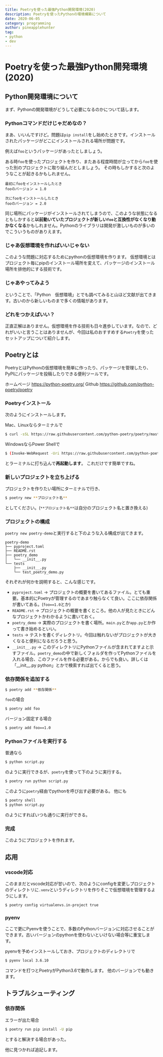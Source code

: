 ```yaml
---
title: Poetryを使った最強Python開発環境(2020)
description: Poetryを使ったPythonの環境構築について
date: 2020-06-05
category: programming
author: pineapplehunter
tag:
- python
- dev
---
```

# Poetryを使った最強Python開発環境(2020)

## Python開発環境について

まず、Pythonの開発環境がどうして必要になるのかについて話します。

### Pythonコマンドだけじゃだめなの？

まあ、いいんですけど。問題は`pip install`をし始めたときです。インストールされたパッケージがどこにインストールされる場所が問題です。

例えば`foo`というパッケージがあったとしましょう。

ある時`foo`を使ったプロジェクトを作り、またある程度時間が立ってから`foo`を使った別のプロジェクトに取り組んだとしましょう。
その時もしかすると次のようなことが起きるかもしれません。

```
最初にfooをインストールしたとき
fooのバージョン = 1.0

次にfooをインストールしたとき
fooのバージョン = 2.0
```

同じ場所にパッケージがインストールされてしまうので、このような状態になるともしかすると**以前動いていたプロジェクトが新しい`foo`と互換性がなくなり動かなくなる**かもしれません。Pythonのライブラリは開発が激しいものが多いのでこういうものがありえます。

### じゃあ仮想環境を作ればいいじゃない
このような問題に対応するためにpythonの仮想環境を作ります。
仮想環境とはプロジェクト毎にpipのインストール場所を変えて、パッケージのインストール場所を排他的にする技術です。

### じゃあやってみよう
ということで、「Python　仮想環境」とでも調べてみると山ほど文献が出てきます。古いのから新しいものまで多くの情報があります。

### どれをつかえばいい？
正直正解はありません。仮想環境を作る技術も日々進歩しています。なので、どれがいいと言うことはありませんが、今回は私のおすすめする`Poetry`を使ったセットアップについて紹介します。

## Poetryとは
PoetryとはPythonの仮想環境を簡単に作ったり、パッケージを管理したり、PyPIにパッケージを投稿したりできる便利ツールです。

ホームページ
https://python-poetry.org/
Github
https://github.com/python-poetry/poetry

### Poetryインストール
次のようにインストールします。

Mac、Linuxならターミナルで
```bash
$ curl -sSL https://raw.githubusercontent.com/python-poetry/poetry/master/get-poetry.py | python
```

WindowsならPower Shellで
```bash
$ (Invoke-WebRequest -Uri https://raw.githubusercontent.com/python-poetry/poetry/master/get-poetry.py -UseBasicParsing).Content | python
```

とラーミナルに打ち込んで**再起動します**。
これだけです簡単ですね。

### 新しいプロジェクトを立ち上げる
プロジェクトを作りたい場所にターミナルで行き、
```bash
$ poetry new **プロジェクト名**
```
としてください。(`**プロジェクト名**`は自分のプロジェクト名と置き換える)

### プロジェクトの構成
`poetry new poetry-demo`と実行すると下のような入る構成が出てきます。
```
poetry-demo
├── pyproject.toml
├── README.rst
├── poetry_demo
│   └── __init__.py
└── tests
    ├── __init__.py
    └── test_poetry_demo.py
```
それぞれが何かを説明すると、こんな感じです。

* `pyproject.toml` -> プロジェクトの概要を書いてあるファイル。とても重要。基本的にPoetryが管理するのであまり触らなくて良い。ここに依存関係が書いてある。(`foo==1.0`とか)
* `README.rst` -> プロジェクトの概要を書くところ。他の人が見たときにどんなプロジェクトかわかるように書いておく。
* `poetry_demo` -> 実際のプロジェクトを書く場所。`main.py`とか`app.py`とか作って書き始めるといい。
* `tests` -> テストを書くディレクトリ。今回は触れないがプロジェクトが大きくなると便利になるだろうと思う。
* `__init__.py` -> このディレクトリにPythonファイルが含まれてますよと示すファイル。`poetry_demo`の中で新しくフォルダを作ってPythonファイルを入れる場合、このファイルを作る必要がある。からでも良い。詳しくは「\_\_init\_\_.py python」とかで検索すれば出てくると思う。

### 依存関係を追加する
```bash
$ poetry add **依存関係**
```
`foo`の場合
```bash
$ poetry add foo
```
バージョン固定する場合
```bash
$ poetry add foo==1.0
```

### Pythonファイルを実行する
普通なら
```bash
$ python script.py
```
のように実行できるが、`poetry`を使って下のように実行する。
```bash
$ poetry run python script.py
```
このように`poetry`経由でpythonを呼び出す必要がある。
他にも
```bash
$ poetry shell
$ python script.py
```
のようにすればいつも通りに実行ができる。

### 完成
このようにプロジェクトを作れます。

## 応用
### vscode対応
このままだとvscode対応が甘いので、次のようにconfigを変更しプロジェクトのディレクトリに`.venv`というディレクトリを作りそこで仮想環境を管理するようにします。
```bash
$ poetry config virtualenvs.in-project true
```
### pyenv
ここで更にPyenvを使うことで、多数のPythonバージョンに対応させることができます。古いバージョンのpythonを使わないといけない場合等に重宝します。

pyenvを予めインストールしておき、プロジェクトのディレクトリで
```bash
$ pyenv local 3.6.10
```
コマンドを打つとPoetryがPython3.6で動作します。
他のバージョンでも動きます。

## トラブルシューティング
### 依存関係
エラーが出た場合
```bash
$ poetry run pip install -U pip
```
とすると解決する場合があった。

他に見つかれば追記します。
